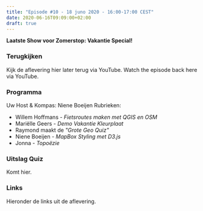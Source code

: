 ```yaml
---
title: "Episode #10 - 18 juno 2020 - 16:00-17:00 CEST"
date: 2020-06-16T09:09:00+02:00
draft: true
---
```


__Laatste Show voor Zomerstop: Vakantie Special!__  

### Terugkijken
Kijk de aflevering hier later terug via YouTube. Watch the episode back here via YouTube.

### Programma

Uw Host & Kompas: Niene Boeijen Rubrieken:

* Willem Hoffmans - _Fietsroutes maken met QGIS en OSM_
* Mariëlle Geers - _Demo Vakantie Kleurplaat_
* Raymond maakt de  _"Grote Geo Quiz"_
* Niene Boeijen - _MapBox Styling met D3.js_
* Jonna - _Topoëzie_

### Uitslag Quiz

Komt hier.

### Links

Hieronder de links uit de aflevering.
